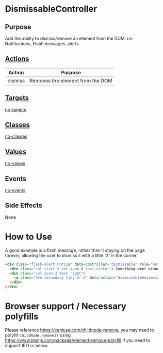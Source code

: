 # DismissableController

## Purpose

Add the ability to dismiss/remove an element from the DOM. i.e. Notifications, Flash messages. alerts

## [Actions](https://stimulus.hotwire.dev/reference/actions)

| Action | Purpose |
| --- | --- |
| dismiss | Removes the element from the DOM |

## [Targets](https://stimulus.hotwire.dev/reference/targets)

[no-targets](../_partials/no-targets.md ':include')

## [Classes](https://stimulus.hotwire.dev/reference/classes)

[no-classes](../_partials/no-classes.md ':include')

## [Values](https://stimulus.hotwire.dev/reference/values)

[no-values](../_partials/no-values.md ':include')

## Events

[no-events](../_partials/no-events.md ':include')

## Side Effects

None

# How to Use

A good example is a flash message, rather than it staying on the page forever, allowing the user to dismiss it with a little 'X' in the corner.

```html
<div class="flash-alert notice" data-controller="dismissable" role="notice">
  <div class="col-start-3 col-span-8 text-center"> Something went wrong, batten down the hatches</div>
  <div class="col-span-2 text-right">
    <a class="btn secondary tiny mr-2" data-action="dismissable#dismiss">X</a>
  </div>
</div>
```

# Browser support / Necessary polyfills

Please reference https://caniuse.com/childnode-remove, you may need to polyfill `ChildNode.remove()` using https://www.npmjs.com/package/element-remove-polyfill
if you need to support IE11 or below. 

